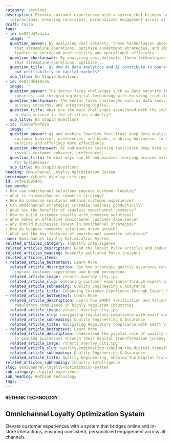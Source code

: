 ```yaml
---
category: services
description: Elevate customer experiences with a system that bridges online and in-store
  interactions, ensuring consistent, personalized engagement across all channels.
draft: false
faqs:
- id: be822d47e4a4a
  image: ''
  question_answer: By analyzing vast datasets, these technologies uncover insights
    that streamline operations, optimize investment strategies, and improve decision-making,
    leading to increased profitability and operational efficiency.
  question_shortanswer: By analyzing vast datasets, these technologies uncover insights
    that streamline operations, optimize...
  question_title: 'Q: How do data analytics and AI contribute to operational efficiency
    and profitability in capital markets?'
  sub_title: No Stupid Questions
- id: d6833d64e0cea
  image: ''
  question_answer: The sector faces challenges such as data security threats, privacy
    concerns, and integrating digital technology with existing traditional infrastructure.
  question_shortanswer: The sector faces challenges such as data security threats,
    privacy concerns, and integrating digital...
  question_title: What are the main challenges associated with the implementation
    of data science in the utilities industry?
  sub_title: No Stupid Questions
- id: 25aa08f98f85a
  image: ''
  question_answer: AI and machine learning facilitate deep data analysis, which reveals
    customer behavior, preferences, and needs, enabling businesses to tailor their
    services and offerings more effectively.
  question_shortanswer: AI and machine learning facilitate deep data analysis, which
    reveals customer behavior, preferences,...
  question_title: In what ways can AI and machine learning provide valuable insights
    for businesses?
  sub_title: No Stupid Questions
heading: Omnichannel Loyalty Optimization System
heroimage: /charts_overlay_city.jpg
id: 9cf4610954d5
key_words:
- How can omnichannel solutions improve customer loyalty?
- What is an omnichannel commerce strategy?
- How do commerce solutions enhance customer experience?
- Can omnichannel strategies increase business productivity?
- What are the benefits of seamless omnichannel commerce?
- How to build customer loyalty with commerce solutions?
- What makes an effective omnichannel customer experience?
- Why should businesses invest in omnichannel strategies?
- How do bespoke commerce solutions drive growth?
- What are the key features of omnichannel commerce solutions?
name: Omnichannel Loyalty Optimization System
related_articles_category: Industry Intelligence
related_articles_description: Read the latest Pulse articles and industry insights.
related_articles_heading: Recently published Pulse insights
related_articles_items:
- related_article_buttontext: Learn More
  related_article_description: See how strategic quality assurance can significantly
    improve customer experience and brand perception.
  related_article_image: /charts_overlay_city.jpg
  related_article_slug: enhancing-customer-experience-through-expert-qa
  related_article_subheading: Quality Engineering & Assurance
  related_article_title: Enhancing Customer Experience Through Expert QA
- related_article_buttontext: Learn More
  related_article_description: Learn how SMART Verification and Validation streamline
    regulatory compliance in highly regulated industries.
  related_article_image: /charts_overlay_city.jpg
  related_article_slug: navigating-regulatory-compliance-with-smart-vandv
  related_article_subheading: Quality Engineering & Assurance
  related_article_title: Navigating Regulatory Compliance with Smart VandV
- related_article_buttontext: Learn More
  related_article_description: Understand the pivotal role of quality engineering
    in guiding businesses through their digital transformation journey.
  related_article_image: /charts_overlay_city.jpg
  related_article_slug: quality-engineering-shaping-the-digital-transformation
  related_article_subheading: Quality Engineering & Assurance
  related_article_title: Quality Engineering, Shaping the Digital Transformation
related_articles_subheading: Industry Intelligence
slug: omnichannel-loyalty-optimization-system
sub_category: digital-experience
sub_heading: Rethink Technology
tags: ''
---
```


#### RETHINK TECHNOLOGY
## Omnichannel Loyalty Optimization System
Elevate customer experiences with a system that bridges online and in-store interactions, ensuring consistent, personalized engagement across all channels.